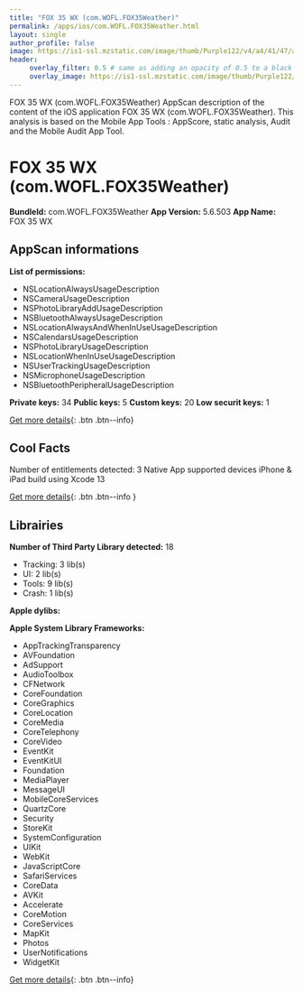 ```yaml
---
title: "FOX 35 WX (com.WOFL.FOX35Weather)"
permalink: /apps/ios/com.WOFL.FOX35Weather.html
layout: single
author_profile: false
image: https://is1-ssl.mzstatic.com/image/thumb/Purple122/v4/a4/41/47/a441478a-9f82-85d7-6b00-f445810f8fbd/AppIcon-1x_U007emarketing-0-4-0-85-220.jpeg/512x512bb.jpg
header: 
     overlay_filter: 0.5 # same as adding an opacity of 0.5 to a black background
     overlay_image: https://is1-ssl.mzstatic.com/image/thumb/Purple122/v4/a4/41/47/a441478a-9f82-85d7-6b00-f445810f8fbd/AppIcon-1x_U007emarketing-0-4-0-85-220.jpeg/512x512bb.jpg
---
```

FOX 35 WX (com.WOFL.FOX35Weather) AppScan description of the content of the iOS application FOX 35 WX (com.WOFL.FOX35Weather). This analysis is based on the Mobile App Tools : AppScore, static analysis, Audit and the Mobile Audit App Tool.

# FOX 35 WX (com.WOFL.FOX35Weather)

**BundleId:** com.WOFL.FOX35Weather
**App Version:** 5.6.503
**App Name:** FOX 35 WX


## AppScan informations 

**List of permissions:** 
- NSLocationAlwaysUsageDescription
- NSCameraUsageDescription
- NSPhotoLibraryAddUsageDescription
- NSBluetoothAlwaysUsageDescription
- NSLocationAlwaysAndWhenInUseUsageDescription
- NSCalendarsUsageDescription
- NSPhotoLibraryUsageDescription
- NSLocationWhenInUseUsageDescription
- NSUserTrackingUsageDescription
- NSMicrophoneUsageDescription
- NSBluetoothPeripheralUsageDescription
  
  
**Private keys:** 34
**Public keys:** 5
**Custom keys:** 20
**Low securit keys:** 1
  
[Get more details](/pricing.html){: .btn .btn--info}

## Cool Facts

Number of entitlements detected: 3
Native App
supported devices iPhone & iPad
build using Xcode 13
  
[Get more details](/pricing.html){: .btn .btn--info }

## Librairies 
**Number of Third Party Library detected:** 18
- Tracking: 3 lib(s)
- UI: 2 lib(s)
- Tools: 9 lib(s)
- Crash: 1 lib(s)


**Apple dylibs:**


**Apple System Library Frameworks:**
- AppTrackingTransparency
- AVFoundation
- AdSupport
- AudioToolbox
- CFNetwork
- CoreFoundation
- CoreGraphics
- CoreLocation
- CoreMedia
- CoreTelephony
- CoreVideo
- EventKit
- EventKitUI
- Foundation
- MediaPlayer
- MessageUI
- MobileCoreServices
- QuartzCore
- Security
- StoreKit
- SystemConfiguration
- UIKit
- WebKit
- JavaScriptCore
- SafariServices
- CoreData
- AVKit
- Accelerate
- CoreMotion
- CoreServices
- MapKit
- Photos
- UserNotifications
- WidgetKit


  
[Get more details](/pricing.html){: .btn .btn--info}

